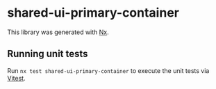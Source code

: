 # shared-ui-primary-container

This library was generated with [Nx](https://nx.dev).

## Running unit tests

Run `nx test shared-ui-primary-container` to execute the unit tests via [Vitest](https://vitest.dev/).
